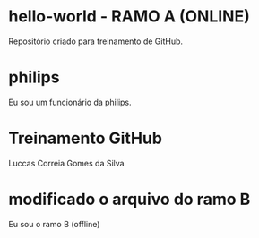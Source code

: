 # hello-world - RAMO A (ONLINE)
Repositório criado para treinamento de GitHub.
# philips
Eu sou um funcionário da philips.
# Treinamento GitHub
Luccas Correia Gomes da Silva
# modificado o arquivo do ramo B
Eu sou o ramo B (offline)
